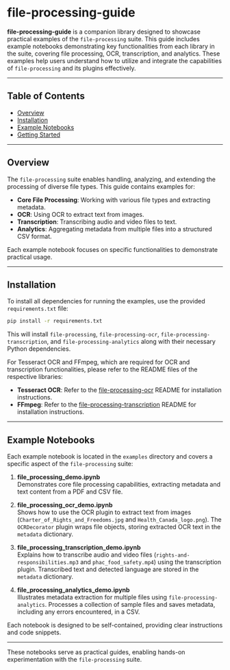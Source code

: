 # file-processing-guide

**file-processing-guide** is a companion library designed to showcase practical examples of the `file-processing` suite. This guide includes example notebooks demonstrating key functionalities from each library in the suite, covering file processing, OCR, transcription, and analytics. These examples help users understand how to utilize and integrate the capabilities of `file-processing` and its plugins effectively.

---

## Table of Contents

- [Overview](#overview)
- [Installation](#installation)
- [Example Notebooks](#example-notebooks)
- [Getting Started](#getting-started)

---

## Overview

The `file-processing` suite enables handling, analyzing, and extending the processing of diverse file types. This guide contains examples for:

- **Core File Processing**: Working with various file types and extracting metadata.
- **OCR**: Using OCR to extract text from images.
- **Transcription**: Transcribing audio and video files to text.
- **Analytics**: Aggregating metadata from multiple files into a structured CSV format.

Each example notebook focuses on specific functionalities to demonstrate practical usage.

---

## Installation

To install all dependencies for running the examples, use the provided `requirements.txt` file:

```bash
pip install -r requirements.txt
```

This will install `file-processing`, `file-processing-ocr`, `file-processing-transcription`, and `file-processing-analytics` along with their necessary Python dependencies.

For Tesseract OCR and FFmpeg, which are required for OCR and transcription functionalities, please refer to the README files of the respective libraries:

- **Tesseract OCR**: Refer to the [file-processing-ocr](https://github.com/hc-sc-ocdo-bdpd/file-processing-ocr) README for installation instructions.
- **FFmpeg**: Refer to the [file-processing-transcription](https://github.com/hc-sc-ocdo-bdpd/file-processing-transcription) README for installation instructions.

---

## Example Notebooks

Each example notebook is located in the `examples` directory and covers a specific aspect of the `file-processing` suite:

1. **file_processing_demo.ipynb**  
   Demonstrates core file processing capabilities, extracting metadata and text content from a PDF and CSV file.

2. **file_processing_ocr_demo.ipynb**  
   Shows how to use the OCR plugin to extract text from images (`Charter_of_Rights_and_Freedoms.jpg` and `Health_Canada_logo.png`). The `OCRDecorator` plugin wraps file objects, storing extracted OCR text in the `metadata` dictionary.

3. **file_processing_transcription_demo.ipynb**  
   Explains how to transcribe audio and video files (`rights-and-responsibilities.mp3` and `phac_food_safety.mp4`) using the transcription plugin. Transcribed text and detected language are stored in the `metadata` dictionary.

4. **file_processing_analytics_demo.ipynb**  
   Illustrates metadata extraction for multiple files using `file-processing-analytics`. Processes a collection of sample files and saves metadata, including any errors encountered, in a CSV.

Each notebook is designed to be self-contained, providing clear instructions and code snippets.

---

These notebooks serve as practical guides, enabling hands-on experimentation with the `file-processing` suite.